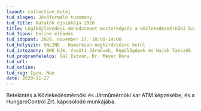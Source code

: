 ```yaml
---
layout: collection_kutej
tud_slogen: Jövőformáló tudomány
tud_title: Kutatók éjszakája 2020
title: Légiközlekedési menedzsment mesterképzés a közlekedésmérnöki karon
tud_tipus: Online előadás
tud_idopont: 2020. november 27. 18:00-19:00
tud_helyszin: ONLINE - Hamarosan meghirdetésre kerül
tud_intezmeny: BME KJK, Vasúti Járművek, Repülőgépek és Hajók Tanszék
tud_programfelelos: Gál István, Dr. Meyer Dóra
tud_url:
tud_online:
tud_reg: Igen, Nem
date: 2020-11-27
---
```


Betekintés a Közlekedésmérnöki és Járműmérnöki kar ATM képzésébe, és a HungaroControl Zrt. kapcsolódó munkájába.
